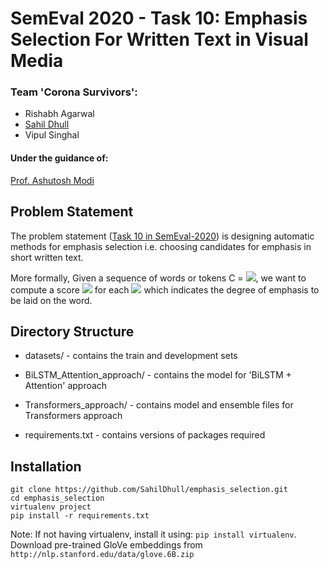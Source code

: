 # SemEval 2020 - Task 10: Emphasis Selection For Written Text in Visual Media

### Team 'Corona Survivors':
- Rishabh Agarwal
- [Sahil Dhull](https://sahildhull.github.io/)
- Vipul Singhal

#### Under the guidance of:
[Prof. Ashutosh Modi](https://ashutosh-modi.github.io/)

## Problem Statement
The problem statement ([Task 10 in SemEval-2020](https://competitions.codalab.org/competitions/20815)) is designing automatic methods for emphasis selection i.e. choosing candidates for emphasis in short written text.

More formally,
Given a sequence of words or tokens C = <img src="https://render.githubusercontent.com/render/math?math=\{ x_1, x_2, ..., x_n \}">, we want to compute a score <img src="https://render.githubusercontent.com/render/math?math=S_i"> for each <img src="https://render.githubusercontent.com/render/math?math=x_i"> which indicates the degree of emphasis to be laid on the word.

## Directory Structure
- datasets/ - contains the train and development sets

- BiLSTM_Attention_approach/ - contains the model for 'BiLSTM + Attention' approach

- Transformers_approach/ - contains model and ensemble files for Transformers approach

- requirements.txt - contains versions of packages required

## Installation
```
git clone https://github.com/SahilDhull/emphasis_selection.git
cd emphasis_selection
virtualenv project
pip install -r requirements.txt
```

Note: If not having virtualenv, install it using: `pip install virtualenv`.
Download pre-trained GloVe embeddings from `http://nlp.stanford.edu/data/glove.6B.zip`
